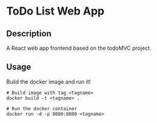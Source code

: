 # ToDo List Web App

## Description
A React web app frontend based on the todoMVC project.

## Usage

Build the docker image and run it!
```
# Build image with tag <tagname>
docker build -t <tagname> .

# Run the docker container
docker run -d -p 8080:8080 <tagname>
```

